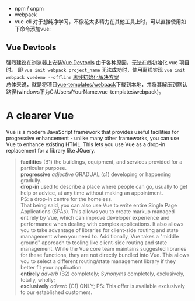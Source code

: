 - npm / cnpm
- webpack
- vue-cli
对于想纯净学习，不像花太多精力在其他工具上时，可以直接使用如下命令添加vue:
<!-- dev version -->
<!-- <script src="https://cdn.jsdelivr.net/npm/vue@2/dist/vue.js"></script> -->
<!-- production version, optimized for size and speed -->
<script src="https://cdn.jsdelivr.net/npm/vue@2"></script>
## Vue Devtools
强烈建议在浏览器上安装[Vue Devtools](https://github.com/vuejs/devtools#vue-devtools)
由于各种原因，无法在线初始化 vue 项目时。 即 ```vue init webpack project_name``` 无法成功时，使用离线实现 ```vue init webpack vuedemo --offline```
[离线初始化解决方案](https://blog.csdn.net/feinifi/article/details/104578546)  
总体来说，就是将项目[vue-templates/webpack](https://github.com/vuejs-templates/webpack)下载到本地，并将其解压到默认路径(windows下为C:\Users\YourName\.vue-templates\webpack)。  
# A clearer Vue  
Vue is a modern JavaScript framework that provides useful facilities for progressive enhancement - unlike many other frameworks, you can use Vue to enhance existing HTML. 
This lets you use Vue as a drop-in replacement for a library like JQuery.   
> **facilities** (B1) the buildings, equipment, and services provided for a particular purpose.  
> **progressive** _adjective_ GRADUAL (c1) developing or happening gradully.  
> **drop-in** used to describe a place where people can go, usually to get help or advice, at any time without making an appointment.  
> PS: a drop-in centre for the homeless.  
That being said, you can also use Vue to write entire Single Page Applications (SPAs). This allows you to create markup managed entirely by Vue, which can improve developer experience and performance when dealing with complex applications. It also allows you to take advantage of libraries for client-side routing and state management when you need to. Additionally, Vue takes a "middle ground" approach to tooling like client-side routing and state management. While the Vue core team maintains suggested libraries for these functions, they are not directly bundled into Vue. This allows you to select a different routing/state management library if they better fit your application.    
> **entirely** _adverb_ (B2) completely; _Synonyms_ completely, exclusively, totally, wholly;  
> **exclusively** _adverb_ (C1) ONLY; PS: This offer is available exclusively to our established customers.
